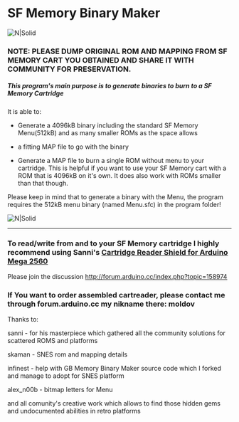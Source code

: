 # SF Memory Binary Maker

![N|Solid](https://preview.ibb.co/nwTqh9/SF_Memory_Cassette_and_GB_Memory_Cartridge.jpg)

### NOTE: PLEASE DUMP ORIGINAL ROM AND MAPPING FROM SF MEMORY CART YOU OBTAINED AND SHARE IT WITH COMMUNITY FOR PRESERVATION.

##### This program's main purpose is to generate binaries to burn to a SF Memory Cartridge 

 It is able to:
 - Generate a 4096kB binary including the standard SF Memory Menu(512kB) and as many smaller ROMs as the space allows
+ a fitting MAP file to go with the binary
 - Generate a MAP file to burn a single ROM without menu to your cartridge. This is helpful if you want to use your SF Memory cart with a ROM that is 4096kB on it's own. It does also work with ROMs smaller than that though.
  
Please keep in mind that to generate a binary with the Menu, the program requires the 512kB menu binary (named Menu.sfc) in the program folder!

![N|Solid](https://preview.ibb.co/k62xvU/MAR_CONTR.png )
___
### To read/write from and to your SF Memory cartridge I highly recommend using Sanni's [Cartridge Reader Shield for Arduino Mega 2560](https://github.com/sanni/cartreader)
Please join the discussion http://forum.arduino.cc/index.php?topic=158974

### If You want to order assembled cartreader, please contact me through forum.arduino.cc my nikname there: moldov

Thanks to:

sanni - for his masterpiece which gathered all the community solutions for scattered ROMS and platforms

skaman - SNES rom and mapping details 

infinest - help with GB Memory Binary Maker source code which I forked and manage to adopt for SNES platform

alex_n00b - bitmap letters for Menu

and all comunity's creative work which allows to find those hidden gems and undocumented abilities in retro platforms